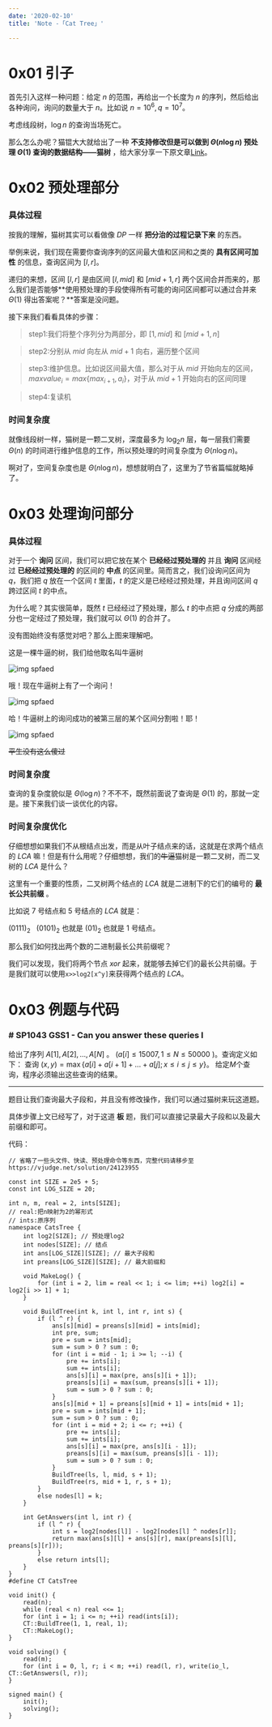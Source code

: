 ```yaml
---
date: '2020-02-10'
title: 'Note -「Cat Tree」'

---
```


# 0x01 引子

首先引入这样一种问题：给定 $n$ 的范围，再给出一个长度为 $n$ 的序列，然后给出各种询问，询问的数量大于 $n$。比如说 $n=10^{6},q=10^{7}$。

考虑线段树，$\log n$ 的查询当场死亡。

那么怎么办呢？猫锟大大就给出了一种 **不支持修改但是可以做到 $\Theta(n\log n)$ 预处理 $\Theta(1)$ 查询的数据结构——猫树** ，给大家分享一下原文章[Link]([http://immortalco.blog.uoj.ac/blog/2102](http://immortalco.blog.uoj.ac/blog/2102))。

# 0x02 预处理部分

### 具体过程

按我的理解，猫树其实可以看做像 $DP$ 一样 **把分治的过程记录下来** 的东西。

举例来说，我们现在需要你查询序列的区间最大值和区间和之类的 **具有区间可加性** 的信息，查询区间为 $[l,r]$。

递归的来想，区间 $[l,r]$ 是由区间 $[l,mid]$ 和 $[mid+1,r]$ 两个区间合并而来的，那么我们是否能够**使用预处理的手段使得所有可能的询问区间都可以通过合并来 $\Theta(1)$ 得出答案呢？**答案是没问题。

接下来我们看看具体的步骤：

>step1:我们将整个序列分为两部分，即 $[1,mid]$ 和 $[mid+1,n]$

>step2:分别从 $mid$ 向左从 $mid+1$ 向右，遍历整个区间

>step3:维护信息。比如说区间最大值，那么对于从 $mid$ 开始向左的区间，$maxvalue_{i}=max\{max_{i+1},a_{i}\}$，对于从 $mid+1$ 开始向右的区间同理

>step4:复读机

### 时间复杂度

就像线段树一样，猫树是一颗二叉树，深度最多为 $\log_{2}n$ 层，每一层我们需要 $\Theta(n)$ 的时间进行维护信息的工作，所以预处理的时间复杂度为 $\Theta(n\log n)$。

啊对了，空间复杂度也是 $\Theta(n\log n)$，想想就明白了，这里为了节省篇幅就略掉了。

# 0x03 处理询问部分

### 具体过程

对于一个 **询问** 区间，我们可以把它放在某个 **已经经过预处理的** 并且 **询问** 区间经过 **已经经过预处理的** 的区间的 **中点** 的区间里。简而言之，我们设询问区间为 $q$，我们把 $q$ 放在一个区间 $t$ 里面，$t$ 的定义是已经经过预处理，并且询问区间 $q$ 跨过区间 $t$ 的中点。

为什么呢？其实很简单，既然 $t$ 已经经过了预处理，那么 $t$ 的中点把 $q$ 分成的两部分也一定经过了预处理，我们就可以 $\Theta(1)$ 的合并了。

没有图始终没有感觉对吧？那么上图来理解吧。

这是一棵牛逼的树，我们给他取名叫牛逼树

![img spfaed](https://i.loli.net/2020/02/10/7oxLBf8EYRApqDj.png)

哦！现在牛逼树上有了一个询问！

![img spfaed](https://i.loli.net/2020/02/10/7xiCUN2daeBmWHZ.png)

哈！牛逼树上的询问成功的被第三层的某个区间分割啦！耶！

![img spfaed](https://i.loli.net/2020/02/10/dCTWbjDcaf3BxQM.png)

~~平生没有这么傻过~~

### 时间复杂度

查询的复杂度貌似是 $\Theta(\log n)$？不不不，既然前面说了查询是 $\Theta(1)$ 的，那就一定是。接下来我们谈一谈优化的内容。

### 时间复杂度优化

仔细想想如果我们不从根结点出发，而是从叶子结点来的话，这就是在求两个结点的 $LCA$ 嘛！但是有什么用呢？仔细想想，我们的~~牛逼~~猫树是一颗二叉树，而二叉树的 $LCA$ 是什么？

这里有一个重要的性质，二叉树两个结点的 $LCA$ 就是二进制下的它们的编号的 **最长公共前缀** 。

比如说 $7$ 号结点和 $5$ 号结点的 $LCA$ 就是：

$(0111)_{2}\ \ \ (0101)_{2}$ 也就是 $(01)_{2}$ 也就是 $1$ 号结点。

那么我们如何找出两个数的二进制最长公共前缀呢？

我们可以发现，我们将两个节点 $xor$ 起来，就能够去掉它们的最长公共前缀。于是我们就可以使用`x>>log2[x^y]`来获得两个结点的 $LCA$。

# 0x03 例题与代码

### # SP1043 GSS1 - Can you answer these queries I

给出了序列 $A[1],A[2],…,A[N]$ 。 ($a[i]≤15007,1≤N≤50000$ )。查询定义如下： 查询 $(x,y)=\max\{a[i]+a[i+1]+...+a[j];x≤i≤j≤y\}$。 给定$M$个查询，程序必须输出这些查询的结果。

-----

题目让我们查询最大子段和，并且没有修改操作，我们可以通过猫树来玩这道题。

具体步骤上文已经写了，对于这道 **板** 题，我们可以直接记录最大子段和以及最大前缀和即可。

代码：

```cpp[class="line-numbers"]
// 省略了一些头文件、快读、预处理命令等东西，完整代码请移步至https://vjudge.net/solution/24123955

const int SIZE = 2e5 + 5;
const int LOG_SIZE = 20;

int n, m, real = 2, ints[SIZE];
// real:把n映射为2的幂形式
// ints:原序列
namespace CatsTree {
	int log2[SIZE]; // 预处理log2
	int nodes[SIZE]; // 结点
	int ans[LOG_SIZE][SIZE]; // 最大子段和
	int preans[LOG_SIZE][SIZE]; // 最大前缀和
	
	void MakeLog() {
		for (int i = 2, lim = real << 1; i <= lim; ++i) log2[i] = log2[i >> 1] + 1;
	}
	
	void BuildTree(int k, int l, int r, int s) {
		if (l ^ r) {
			ans[s][mid] = preans[s][mid] = ints[mid];
			int pre, sum;
			pre = sum = ints[mid];
			sum = sum > 0 ? sum : 0;
			for (int i = mid - 1; i >= l; --i) {
				pre += ints[i];
				sum += ints[i];
				ans[s][i] = max(pre, ans[s][i + 1]);
				preans[s][i] = max(sum, preans[s][i + 1]);
				sum = sum > 0 ? sum : 0;
			}
			ans[s][mid + 1] = preans[s][mid + 1] = ints[mid + 1];
			pre = sum = ints[mid + 1];
			sum = sum > 0 ? sum : 0;
			for (int i = mid + 2; i <= r; ++i) {
				pre += ints[i];
				sum += ints[i];
				ans[s][i] = max(pre, ans[s][i - 1]);
				preans[s][i] = max(sum, preans[s][i - 1]);
				sum = sum > 0 ? sum : 0;
			}
			BuildTree(ls, l, mid, s + 1);
			BuildTree(rs, mid + 1, r, s + 1);
		}
		else nodes[l] = k;
	}
	
	int GetAnswers(int l, int r) {
		if (l ^ r) {
			int s = log2[nodes[l]] - log2[nodes[l] ^ nodes[r]];
			return max(ans[s][l] + ans[s][r], max(preans[s][l], preans[s][r]));
		}
		else return ints[l];
	}
}
#define CT CatsTree

void init() {
	read(n);
	while (real < n) real <<= 1;
	for (int i = 1; i <= n; ++i) read(ints[i]);
	CT::BuildTree(1, 1, real, 1);
	CT::MakeLog();
}

void solving() {
	read(m);
	for (int i = 0, l, r; i < m; ++i) read(l, r), write(io_l, CT::GetAnswers(l, r));
}

signed main() {
	init();
	solving();
}
```
